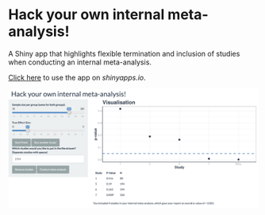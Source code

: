 # Hack your own internal meta-analysis!

A Shiny app that highlights flexible termination and inclusion of studies when conducting an internal meta-analysis.

[Click here](https://mnorrbo.shinyapps.io/minimeta_shiny/) to use the app on *shinyapps.io*.

![](www/minimeta_app_screenshot.png)